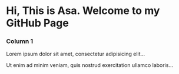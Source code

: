 <!DOCTYPE html>
<html lang="en">
<head>
  <meta charset="utf-8">
  <link rel="stylesheet" href="https://cdn.jsdelivr.net/npm/bootstrap@4.6.1/dist/css/bootstrap.min.css">
</head>
<body>

<div class="jumbotron text-center">
  <h1>Hi, This is Asa. Welcome to my GitHub Page</h1>
</div>
  
<div class="container">
  <div class="row">
    <div class="col-sm-4">
      <h3>Column 1</h3>
      <p>Lorem ipsum dolor sit amet, consectetur adipisicing elit...</p>
      <p>Ut enim ad minim veniam, quis nostrud exercitation ullamco laboris...</p>
    </div>
  </div>
</div>

</body>
</html>
